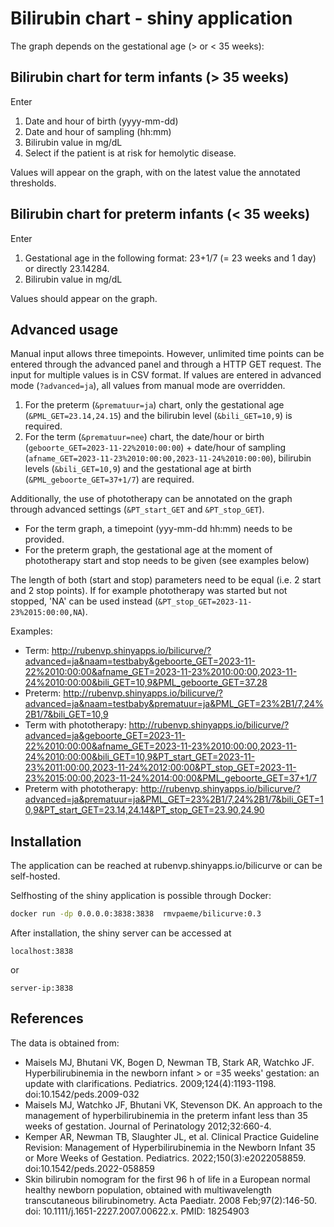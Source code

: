 # Bilirubin chart - shiny application

The graph depends on the gestational age (> or < 35 weeks):

## Bilirubin chart for term infants (> 35 weeks)
Enter
1. Date and hour of birth (yyyy-mm-dd)
2. Date and hour of sampling (hh:mm)
3. Bilirubin value in mg/dL
4. Select if the patient is at risk for hemolytic disease. 

Values will appear on the graph, with on the latest value the annotated thresholds.

## Bilirubin chart for preterm infants (< 35 weeks)
Enter
1. Gestational age in the following format: 23+1/7 (= 23 weeks and 1 day) or directly 23.14284.
2. Bilirubin value in mg/dL

Values should appear on the graph.
   
## Advanced usage
Manual input allows three timepoints. However, unlimited time points can be entered through the advanced panel and through a HTTP GET request. The input for multiple values is in CSV format. If values are entered in advanced mode (`?advanced=ja`), all values from manual mode are overridden.

1. For the preterm (`&prematuur=ja`) chart, only the gestational age (`&PML_GET=23.14,24.15`) and the bilirubin level (`&bili_GET=10,9`) is required.
2. For the term (`&prematuur=nee`) chart, the date/hour or birth (`geboorte_GET=2023-11-22%2010:00:00`) + date/hour of sampling (`afname_GET=2023-11-23%2010:00:00,2023-11-24%2010:00:00`), bilirubin levels (`&bili_GET=10,9`) and the gestational age at birth (`&PML_geboorte_GET=37+1/7`) are required.

Additionally, the use of phototherapy can be annotated on the graph through advanced settings (`&PT_start_GET` and `&PT_stop_GET`). 
- For the term graph, a timepoint (yyy-mm-dd hh:mm) needs to be provided. 
- For the preterm graph, the gestational age at the moment of phototherapy start and stop needs to be given (see examples below) 

The length of both (start and stop) parameters need to be equal (i.e. 2 start and 2 stop points). If for example phototherapy was started but not stopped, 'NA' can be used instead (`&PT_stop_GET=2023-11-23%2015:00:00,NA`). 

Examples:
- Term: http://rubenvp.shinyapps.io/bilicurve/?advanced=ja&naam=testbaby&geboorte_GET=2023-11-22%2010:00:00&afname_GET=2023-11-23%2010:00:00,2023-11-24%2010:00:00&bili_GET=10,9&PML_geboorte_GET=37.28
- Preterm: http://rubenvp.shinyapps.io/bilicurve/?advanced=ja&naam=testbaby&prematuur=ja&PML_GET=23%2B1/7,24%2B1/7&bili_GET=10,9
- Term with phototherapy:  http://rubenvp.shinyapps.io/bilicurve/?advanced=ja&geboorte_GET=2023-11-22%2010:00:00&afname_GET=2023-11-23%2010:00:00,2023-11-24%2010:00:00&bili_GET=10,9&PT_start_GET=2023-11-23%2011:00:00,2023-11-24%2012:00:00&PT_stop_GET=2023-11-23%2015:00:00,2023-11-24%2014:00:00&PML_geboorte_GET=37+1/7
- Preterm with phototherapy: http://rubenvp.shinyapps.io/bilicurve/?advanced=ja&prematuur=ja&PML_GET=23%2B1/7,24%2B1/7&bili_GET=10,9&PT_start_GET=23.14,24.14&PT_stop_GET=23.90,24.90


## Installation 

The application can be reached at rubenvp.shinyapps.io/bilicurve or can be self-hosted.

Selfhosting of the shiny application is possible through Docker:

```bash
docker run -dp 0.0.0.0:3838:3838  rmvpaeme/bilicurve:0.3
```

After installation, the shiny server can be accessed at

```
localhost:3838
```

or 

```
server-ip:3838
```

## References
The data is obtained from:
- Maisels MJ, Bhutani VK, Bogen D, Newman TB, Stark AR, Watchko JF. Hyperbilirubinemia in the newborn infant > or =35 weeks' gestation: an update with clarifications. Pediatrics. 2009;124(4):1193-1198. doi:10.1542/peds.2009-032 
- Maisels MJ, Watchko JF, Bhutani VK, Stevenson DK. An approach to the management of hyperbilirubinemia in the preterm infant less than 35 weeks of gestation. Journal of Perinatology 2012;32:660-4.
- Kemper AR, Newman TB, Slaughter JL, et al. Clinical Practice Guideline Revision: Management of Hyperbilirubinemia in the Newborn Infant 35 or More Weeks of Gestation. Pediatrics. 2022;150(3):e2022058859. doi:10.1542/peds.2022-058859
- Skin bilirubin nomogram for the first 96 h of life in a European normal healthy newborn population, obtained with multiwavelength transcutaneous bilirubinometry. Acta Paediatr. 2008 Feb;97(2):146-50. doi: 10.1111/j.1651-2227.2007.00622.x. PMID: 18254903

